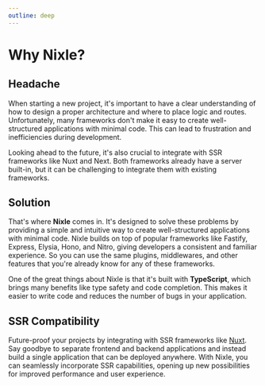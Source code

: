 ```yaml
---
outline: deep
---
```


# Why Nixle?

## Headache

When starting a new project, it's important to have a clear understanding of how to design a proper architecture and where to place logic and routes. Unfortunately, many frameworks don't make it easy to create well-structured applications with minimal code. This can lead to frustration and inefficiencies during development.

Looking ahead to the future, it's also crucial to integrate with SSR frameworks like Nuxt and Next. Both frameworks already have a server built-in, but it can be challenging to integrate them with existing frameworks.

## Solution

That's where **Nixle** comes in. It's designed to solve these problems by providing a simple and intuitive way to create well-structured applications with minimal code. Nixle builds on top of popular frameworks like Fastify, Express, Elysia, Hono, and Nitro, giving developers a consistent and familiar experience. So you can use the same plugins, middlewares, and other features that you're already know for any of these frameworks.

One of the great things about Nixle is that it's built with **TypeScript**, which brings many benefits like type safety and code completion. This makes it easier to write code and reduces the number of bugs in your application.

## SSR Compatibility

Future-proof your projects by integrating with SSR frameworks like [Nuxt](https://nuxt.com). Say goodbye to separate frontend and backend applications and instead build a single application that can be deployed anywhere. With Nixle, you can seamlessly incorporate SSR capabilities, opening up new possibilities for improved performance and user experience.
